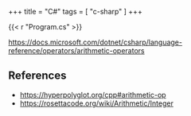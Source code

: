 +++
title = "C#"
tags = [ "c-sharp" ]
+++

{{< r "Program.cs" >}}

<https://docs.microsoft.com/dotnet/csharp/language-reference/operators/arithmetic-operators>

## References

- <https://hyperpolyglot.org/cpp#arithmetic-op>
- <https://rosettacode.org/wiki/Arithmetic/Integer>
